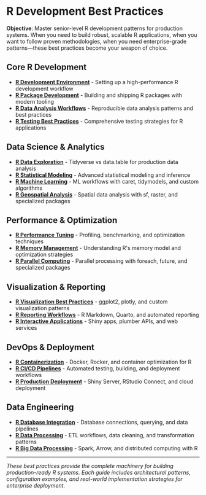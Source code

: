 # R Development Best Practices

**Objective**: Master senior-level R development patterns for production systems. When you need to build robust, scalable R applications, when you want to follow proven methodologies, when you need enterprise-grade patterns—these best practices become your weapon of choice.

## Core R Development

- **[R Development Environment](r-dev-environment.md)** - Setting up a high-performance R development workflow
- **[R Package Development](r-package-development.md)** - Building and shipping R packages with modern tooling
- **[R Data Analysis Workflows](r-data-analysis-workflows.md)** - Reproducible data analysis patterns and best practices
- **[R Testing Best Practices](r-testing-best-practices.md)** - Comprehensive testing strategies for R applications

## Data Science & Analytics

- **[R Data Exploration](r-data-exploration.md)** - Tidyverse vs data.table for production data analysis
- **[R Statistical Modeling](r-statistical-modeling.md)** - Advanced statistical modeling and inference
- **[R Machine Learning](r-machine-learning.md)** - ML workflows with caret, tidymodels, and custom algorithms
- **[R Geospatial Analysis](r-geospatial-analysis.md)** - Spatial data analysis with sf, raster, and specialized packages

## Performance & Optimization

- **[R Performance Tuning](r-performance-tuning.md)** - Profiling, benchmarking, and optimization techniques
- **[R Memory Management](r-memory-management.md)** - Understanding R's memory model and optimization strategies
- **[R Parallel Computing](r-parallel-computing.md)** - Parallel processing with foreach, future, and specialized packages

## Visualization & Reporting

- **[R Visualization Best Practices](r-visualization-best-practices.md)** - ggplot2, plotly, and custom visualization patterns
- **[R Reporting Workflows](r-reporting-workflows.md)** - R Markdown, Quarto, and automated reporting
- **[R Interactive Applications](r-interactive-applications.md)** - Shiny apps, plumber APIs, and web services

## DevOps & Deployment

- **[R Containerization](r-containerization.md)** - Docker, Rocker, and container optimization for R
- **[R CI/CD Pipelines](r-cicd-pipelines.md)** - Automated testing, building, and deployment workflows
- **[R Production Deployment](r-production-deployment.md)** - Shiny Server, RStudio Connect, and cloud deployment

## Data Engineering

- **[R Database Integration](r-database-integration.md)** - Database connections, querying, and data pipelines
- **[R Data Processing](r-data-processing.md)** - ETL workflows, data cleaning, and transformation patterns
- **[R Big Data Processing](r-big-data-processing.md)** - Spark, Arrow, and distributed computing with R

---

*These best practices provide the complete machinery for building production-ready R systems. Each guide includes architectural patterns, configuration examples, and real-world implementation strategies for enterprise deployment.*
